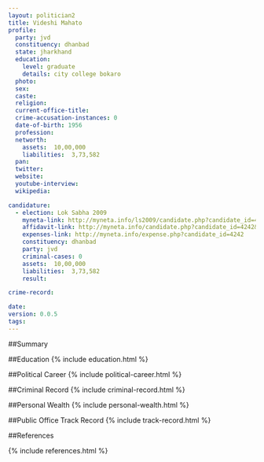 ```yaml
---
layout: politician2
title: Videshi Mahato
profile: 
  party: jvd
  constituency: dhanbad
  state: jharkhand
  education: 
    level: graduate
    details: city college bokaro
  photo: 
  sex: 
  caste: 
  religion: 
  current-office-title: 
  crime-accusation-instances: 0
  date-of-birth: 1956
  profession: 
  networth: 
    assets:  10,00,000
    liabilities:  3,73,582
  pan: 
  twitter: 
  website: 
  youtube-interview: 
  wikipedia: 

candidature: 
  - election: Lok Sabha 2009
    myneta-link: http://myneta.info/ls2009/candidate.php?candidate_id=4242
    affidavit-link: http://myneta.info/candidate.php?candidate_id=4242&scan=original
    expenses-link: http://myneta.info/expense.php?candidate_id=4242
    constituency: dhanbad 
    party: jvd
    criminal-cases: 0
    assets:  10,00,000
    liabilities:  3,73,582
    result:  

crime-record: 

date: 
version: 0.0.5
tags: 
---
```

##Summary


##Education
{% include education.html %}


##Political Career
{% include political-career.html %}


##Criminal Record
{% include criminal-record.html %}


##Personal Wealth
{% include personal-wealth.html %}


##Public Office Track Record
{% include track-record.html %}


##References


{% include references.html %}